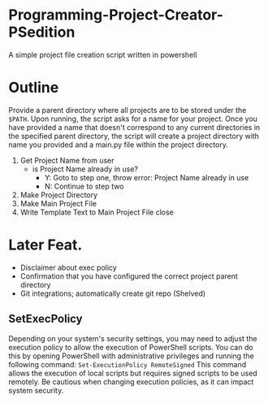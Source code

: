 # Programming-Project-Creator-PSedition
A simple project file creation script written in powershell

# Outline
Provide a parent directory where all projects are to be stored under the `$PATH`.
Upon running, the script asks for a name for your project. 
Once you have provided a name that doesn't correspond to any current directories in the specified parent directory, the script will create a project directory with name you provided and a main.py file within the project directory.  

1. Get Project Name from user
    - is Project Name already in use?
        - Y: Goto to step one, throw error: Project Name already in use
        - N: Continue to step two
2. Make Project Directory 
3. Make Main Project File
4. Write Template Text to Main Project File
close

# Later Feat.
- Disclaimer about exec policy
- Confirmation that you have configured the correct project parent directory
- Git integrations; automatically create git repo (Shelved)

## SetExecPolicy
Depending on your system's security settings, you may need to adjust the execution policy to allow the execution of PowerShell scripts. You can do this by opening PowerShell with administrative privileges and running the following command:
`Set-ExecutionPolicy RemoteSigned`
This command allows the execution of local scripts but requires signed scripts to be used remotely. Be cautious when changing execution policies, as it can impact system security.


